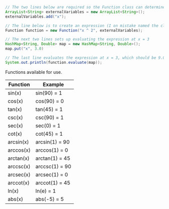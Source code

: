 ```java
// The two lines below are required so the Function class can determine the variables in the expression.
ArrayList<String> externalVariables = new ArrayList<String>();
externalVariables.add("x");

// The line below is to create an expression (I on mistake named the class Function).
Function function = new Function("x ^ 2", externalVariables);

// The next two lines sets up evaluating the expression at x = 3
HashMap<String, Double> map = new HashMap<String, Double>();
map.put("x", 3.0)

// The last line evaluates the expression at x = 3, which should be 9.0
System.out.println(function.evaluate(map));
```

Functions available for use.

|Function |    Example    |
|---------|---------------|
|  sin(x) |  sin(90) = 1  |
|  cos(x) |  cos(90) = 0  |
|  tan(x) |  tan(45) = 1  |
|  csc(x) |  csc(90) = 1  |
|  sec(x) |  sec(0) = 1   |
|  cot(x) |  cot(45) = 1  |
|arcsin(x)| arcsin(1) = 90|
|arccos(x)| arccos(1) = 0 |
|arctan(x)| arctan(1) = 45|
|arccsc(x)| arccsc(1) = 90|
|arcsec(x)| arcsec(1) = 0 |
|arccot(x)| arccot(1) = 45|
|  ln(x)  |  ln(e) = 1    |
|  abs(x) |  abs(-5) = 5  |
